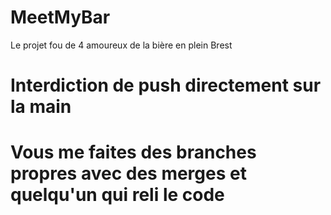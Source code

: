 # MeetMyBar
Le projet fou de 4 amoureux de la bière en plein Brest

# Interdiction de push directement sur la main 
# Vous me faites des branches propres avec des merges et quelqu'un qui reli le code